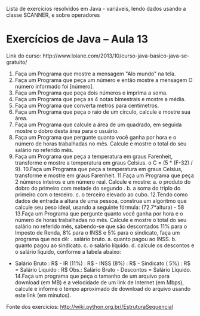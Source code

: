 Lista de exercícios resolvidos em Java - variáveis, lendo dados usando a classe SCANNER, e sobre operadores

<h1>Exercícios	 de	 Java	 –	 Aula	 13</h1>	  
Link do curso: http://www.loiane.com/2013/10/curso-java-basico-java-se-gratuito/ 

1. Faça um Programa que mostre a mensagem "Alo mundo" na tela. 
2. Faça um Programa que peça um número e então mostre a mensagem O número informado foi [número]. 
3. Faça um Programa que peça dois números e imprima a soma. 
4. Faça um Programa que peça as 4 notas bimestrais e mostre a média. 
5. Faça um Programa que converta metros para centímetros. 
6. Faça um Programa que peça o raio de um círculo, calcule e mostre sua área. 
7. Faça um Programa que calcule a área de um quadrado, em seguida mostre o dobro desta área para o usuário. 
8. Faça um Programa que pergunte quanto você ganha por hora e o número de horas trabalhadas no mês. Calcule e mostre o total do seu salário no referido mês. 
9. Faça um Programa que peça a temperatura em graus Farenheit, transforme e mostre a temperatura em graus Celsius. o C = (5 * (F-32) / 9). 10.Faça um Programa que peça a temperatura em graus Celsius, transforme e mostre em graus Farenheit. 
11.Faça um Programa que peça 2 números inteiros e um número real. Calcule e mostre: a. o produto do dobro do primeiro com metade do segundo . b. a soma do triplo do primeiro com o terceiro. c. o terceiro elevado ao cubo. 
12.Tendo como dados de entrada a altura de uma pessoa, construa um algoritmo que calcule seu peso ideal, usando a seguinte fórmula: (72.7*altura) - 58 
13.Faça um Programa que pergunte quanto você ganha por hora e o número de horas trabalhadas no mês. Calcule e mostre o total do seu salário no referido mês, sabendo-se que são descontados 11% para o Imposto de Renda, 8% para o INSS e 5% para o sindicato, faça um programa que nos dê: 
. salário bruto. 
a. quanto pagou ao INSS. 
b. quanto pagou ao sindicato. 
c. o salário líquido. 
d. calcule os descontos e o salário líquido, conforme a tabela abaixo: 
+ Salário Bruto : R$ - IR (11%) : R$ - INSS (8%) : R$ - Sindicato ( 5%) : R$ = Salário Liquido : R$
  	  Obs.: Salário Bruto - Descontos = Salário Líquido. 
14.Faça um programa que peça o tamanho de um arquivo para download (em MB) e a velocidade de um link de Internet (em Mbps), calcule e informe o tempo aproximado de download do arquivo usando este link (em minutos). 

Fonte dos exercícios: http://wiki.python.org.br//EstruturaSequencial  
